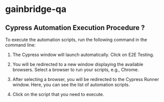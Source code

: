 # gainbridge-qa

## Cypress Automation Execution Procedure ?

To execute the automation scripts, run the following command in the command line:

<!-- npx cypress open  -->

1. The Cypress window will launch automatically. Click on E2E Testing.

2. You will be redirected to a new window displaying the available browsers. Select a browser to run your scripts, e.g., Chrome.

3. After selecting a browser, you will be redirected to the Cypress Runner window. Here, you can see the list of automation scripts.

4. Click on the script that you need to execute.